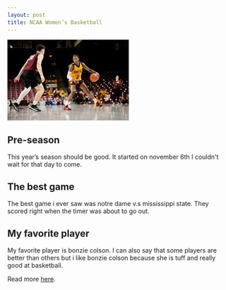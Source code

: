 ```yaml
---
layout: post
title: NCAA Women’s Basketball
--- 
```


![women’s basketball](/images/bb1.jpg)

## Pre-season
This year’s season should be good. It started on november 6th I couldn't wait for that day to come.   


## The best game
The best game i ever saw was notre dame v.s mississippi state. They scored right when the timer was about to go out.

## My favorite player
My favorite player is bonzie colson. I can also say that some players are better than others but i like bonzie colson because she is tuff and really good at basketball.

Read more [here](http://www.espn.com/womens-basketball/).

